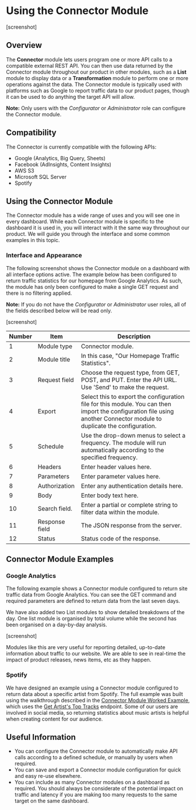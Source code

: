 <!-- This document is an example of a topic I wrote for my previous employer Evolutionizer. Their EVO-Cloud product uses a dashboard to host one or more modules that each perform a single specific function such as displaying a list, peforming financial calculations, and so on. By combining several modules on the dashboard, users can create multi-stafe processes to achieve their goals. The aim of topics like this was to describe a module in isolation without referencing how to create or configure it, as that information was written in a dedicated configuration manual. The topic concludes with several examples of how the module would be configured and used within a dashboard to help give users the full context of its application. I have removed anything specific to Evolutionizer and kept the content generic.-->

# Using the Connector Module

[screenshot]

## Overview

The **Connector** module lets users program one or more API calls to a compatible external REST API. You can then use data returned by the Connector module throughout our product in other modules, such as a **List** module to display data or a **Transformation** module to perform one or more operations against the data. The Connector module is typically used with platforms such as Google to report traffic data to our product pages, though it can be used to do anything the target API will allow.

**Note:** Only users with the *Configurator* or *Administrator* role can configure the Connector module.

## Compatibility

The Connector is currently compatible with the following APIs:

- Google (Analytics, Big Query, Sheets)
- Facebook (AdInsights, Content Insights)
- AWS S3
- Microsoft SQL Server
- Spotify

## Using the Connector Module

The Connector module has a wide range of uses and you will see one in every dashboard. While each Connector module is specific to the dashboard it is used in, you will interact with it the same way throughout our product. We will guide you through the interface and some common examples in this topic.

### Interface and Appearance

The following screenshot shows the Connector module on a dashboard with all interface options active. The example below has been configured to return traffic statistics for our homepage from Google Analytics. As such, the module has only been configured to make a single GET request and there is no filtering applied.

**Note:** If you do not have the *Configurator* or *Administrator* user roles, all of the fields described below will be read only.

[screenshot]

|Number|Item|Description|
|---|---|---|
|1|Module type|Connector module.|
|2|Module title|In this case, "Our Homepage Traffic Statistics".|
|3|Request field|Choose the request type, from GET, POST, and PUT. Enter the API URL. Use 'Send' to make the request.|
|4|Export|Select this to export the configuration file for this module. You can then import the configuration file using another Connector module to duplicate the configuration.|
|5|Schedule|Use the drop-down menus to select a frequency. The module will run automatically according to the specified frequency.|
|6|Headers|Enter header values here.|
|7|Parameters|Enter parameter values here.|
|8|Authorization|Enter any authentication details here.|
|9|Body|Enter body text here.|
|10|Search field.|Enter a partial or complete string to filter data within the module.|
|11|Response field|The JSON response from the server.|
|12|Status|Status code of the response.|

## Connector Module Examples

### Google Analytics

The following example shows a Connector module configured to return site traffic data from Google Analytics. You can see the GET command and required parameters are defined to return data from the last seven days.

We have also added two List modules to show detailed breakdowns of the day. One list module is organised by total volume while the second has been organised on a day-by-day analysis.

[screenshot]

Modules like this are very useful for reporting detailed, up-to-date information about traffic to our website. We are able to see in real-time the impact of product releases, news items, etc as they happen.

### Spotify

We have designed an example using a Connector module configured to return data about a specific artist from Spotify. The full example was built using the walkthrough described in the [Connector Module Worked Example](https://github.com/gltechwriting/gltechwritingrepo/blob/main/Portfolio/how-to-guide.md), which uses the [Get Artist's Top Tracks](https://developer.spotify.com/documentation/web-api/reference/get-an-artists-top-tracks) endpoint. Some of our users are involved in social media, so returning statistics about music artists is helpful when creating content for our audience.

## Useful Information

- You can configure the Connector module to automatically make API calls according to a defined schedule, or manually by users when required.
- You can save and export a Connector module configuration for quick and easy re-use elsewhere.
- You can include as many Connector modules on a dashboard as required. You should always be considerate of the potential impact on traffic and latency if you are making too many requests to the same target on the same dashboard.